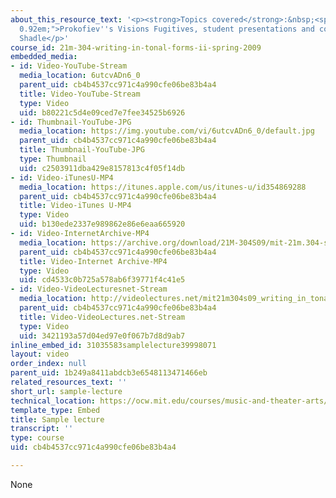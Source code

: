 ```yaml
---
about_this_resource_text: '<p><strong>Topics covered</strong>:&nbsp;<span style="font-size:
  0.92em;">Prokofiev''s Visions Fugitives, student presentations and composition workshop.</span></p><p><strong>Instructor</strong>:&nbsp;Charles
  Shadle</p>'
course_id: 21m-304-writing-in-tonal-forms-ii-spring-2009
embedded_media:
- id: Video-YouTube-Stream
  media_location: 6utcvADn6_0
  parent_uid: cb4b4537cc971c4a990cfe06be83b4a4
  title: Video-YouTube-Stream
  type: Video
  uid: b80221c5d4e09ced7e7fee34525b6926
- id: Thumbnail-YouTube-JPG
  media_location: https://img.youtube.com/vi/6utcvADn6_0/default.jpg
  parent_uid: cb4b4537cc971c4a990cfe06be83b4a4
  title: Thumbnail-YouTube-JPG
  type: Thumbnail
  uid: c2503911dba429e8157813c4f05f14db
- id: Video-iTunesU-MP4
  media_location: https://itunes.apple.com/us/itunes-u/id354869288
  parent_uid: cb4b4537cc971c4a990cfe06be83b4a4
  title: Video-iTunes U-MP4
  type: Video
  uid: b130ede2337e989862e86e6eaa665920
- id: Video-InternetArchive-MP4
  media_location: https://archive.org/download/21M-304S09/mit-21m.304-s09-lec01_300k_pano.mp4
  parent_uid: cb4b4537cc971c4a990cfe06be83b4a4
  title: Video-Internet Archive-MP4
  type: Video
  uid: cd4533c0b725a578ab6f39771f4c41e5
- id: Video-VideoLecturesnet-Stream
  media_location: http://videolectures.net/mit21m304s09_writing_in_tonal_forms_II/
  parent_uid: cb4b4537cc971c4a990cfe06be83b4a4
  title: Video-VideoLectures.net-Stream
  type: Video
  uid: 3421193a57d04ed97e0f067b7d8d9ab7
inline_embed_id: 31035583samplelecture39998071
layout: video
order_index: null
parent_uid: 1b249a8411abdcb3e6548113471466eb
related_resources_text: ''
short_url: sample-lecture
technical_location: https://ocw.mit.edu/courses/music-and-theater-arts/21m-304-writing-in-tonal-forms-ii-spring-2009/video-lecture/sample-lecture
template_type: Embed
title: Sample lecture
transcript: ''
type: course
uid: cb4b4537cc971c4a990cfe06be83b4a4

---
```

None